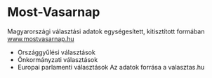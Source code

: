 # Most-Vasarnap
Magyarországi választási adatok egységesített, kitisztított formában
www.mostvasarnap.hu
- Országgyűlési választások
- Önkormányzati választások
- Europai parlamenti választások
Az adatok forrása a valasztas.hu

